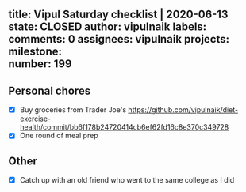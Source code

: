 title:	Vipul Saturday checklist | 2020-06-13
state:	CLOSED
author:	vipulnaik
labels:	
comments:	0
assignees:	vipulnaik
projects:	
milestone:	
number:	199
--
## Personal chores

- [x] Buy groceries from Trader Joe's https://github.com/vipulnaik/diet-exercise-health/commit/bb6f178b24720414cb6ef62fd16c8e370c349728
- [x] One round of meal prep

## Other

- [x] Catch up with an old friend who went to the same college as I did
